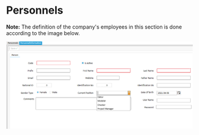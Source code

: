 
# Personnels

**Note:** The definition of the company's employees in this section is done according to the image below.

<img alt="User" source="" class="img-thumbnail" src="images/personnel.png" />

